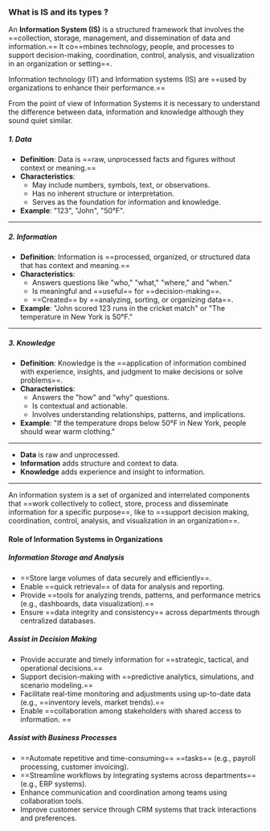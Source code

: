 ### What is IS and its types ?

An **Information System (IS)** is a structured framework that involves the ==collection, storage, management, and dissemination of data and information.== It co==mbines technology, people, and processes to support decision-making, coordination, control, analysis, and visualization in an organization or setting==.

Information technology (IT) and Information systems (IS) are ==used by organizations to enhance their performance.==

From the point of view of Information Systems it is necessary to understand the difference between data, information and knowledge although they sound quiet similar.

##### **1. Data**

- **Definition**: Data is ==raw, unprocessed facts and figures without context or meaning.==
- **Characteristics**:
    - May include numbers, symbols, text, or observations.
    - Has no inherent structure or interpretation.
    - Serves as the foundation for information and knowledge.
- **Example**: "123", "John", "50°F".

---
##### **2. Information**

- **Definition**: Information is ==processed, organized, or structured data that has context and meaning.==
- **Characteristics**:
    - Answers questions like "who," "what," "where," and "when."
    - Is meaningful and ==useful== for ==decision-making==.
    - ==Created== by ==analyzing, sorting, or organizing data==.
- **Example**: "John scored 123 runs in the cricket match" or "The temperature in New York is 50°F."

---

##### **3. Knowledge**

- **Definition**: Knowledge is the ==application of information combined with experience, insights, and judgment to make decisions or solve problems==.
- **Characteristics**:
    - Answers the "how" and "why" questions.
    - Is contextual and actionable.
    - Involves understanding relationships, patterns, and implications.
- **Example**: "If the temperature drops below 50°F in New York, people should wear warm clothing."

---
- **Data** is raw and unprocessed.
- **Information** adds structure and context to data.
- **Knowledge** adds experience and insight to information.
---


An information system is a set of organized and interrelated components that ==work collectively to collect, store, process and disseminate information for a specific purpose==, like to ==support decision making, coordination, control, analysis, and visualization in an organization==.

#### Role of Information Systems in Organizations

##### Information Storage and Analysis
- ==Store large volumes of data securely and efficiently==.
- Enable ==quick retrieval== of data for analysis and reporting.
- Provide ==tools for analyzing trends, patterns, and performance metrics (e.g., dashboards, data visualization).==
- Ensure ==data integrity and consistency== across departments through centralized databases.

 ##### **Assist in Decision Making**
 - Provide accurate and timely information for ==strategic, tactical, and operational decisions.==
- Support decision-making with ==predictive analytics, simulations, and scenario modeling.==
- Facilitate real-time monitoring and adjustments using up-to-date data (e.g., ==inventory levels, market trends).==
- Enable ==collaboration among stakeholders with shared access to information.
==
 ##### **Assist with Business Processes**
- ==Automate repetitive and time-consuming== ==tasks== (e.g., payroll processing, customer invoicing).
- ==Streamline workflows by integrating systems across departments== (e.g., ERP systems).
- Enhance communication and coordination among teams using collaboration tools.
- Improve customer service through CRM systems that track interactions and preferences.
